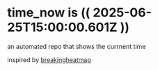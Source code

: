 # time_now is (( 2025-06-25T15:00:00.601Z ))

an automated repo that shows the currnent time

inspired by [breakingheatmap](https://github.com/breakingheatmap/breakingheatmap)